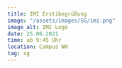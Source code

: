 ```yaml
---
title: IMI Erstibegrüßung
image: "/assets/images/SG/imi.png"
image_alt: IMI Logo
date: 25.06.2021
time: ab 9:45 Uhr
location: Campus WH
tag: sg
---
```

